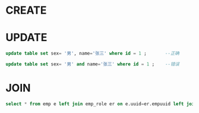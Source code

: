 # CREATE

# UPDATE

```SQL
update table set sex= '男', name='张三' where id = 1 ;       --正确

update table set sex= '男' and name='张三' where id = 1 ;    --错误
```

# JOIN

```sql
select * from emp e left join emp_role er on e.uuid=er.empuuid left join role_menu rm on er.roleuuid=rm.roleuuid where e.uuid=9
```

